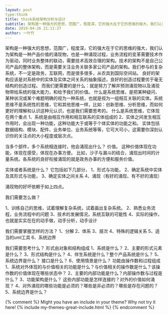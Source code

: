 ```yaml
---
layout: post
type:think
title: think系统架构分析与设计
subtitle: 架构是一种强大的思想，范围广，程度深，它的强大在于它的思维的强大，我们认为架构是一种产品价值的涌现物，也是一种涌现过程
date: 2019-04-26 21:11:27
author: 一叶竹
---
```



架构是一种强大的思想，范围广，程度深，它的强大在于它的思维的强大，我们认为架构是一种产品价值的涌现物，也是一种涌现过程，业务流程的变革需要技术作为驱动，同时业务整体的联动，需要技术高效合理的架构。技术的架构不是自己公司产品的整体架构，而是需要关注业务关联多家公司产品的架构。我们参与的复杂系统，不一定是政务，互联网，而是很多很多，从农具到国际空间站。
良好的架构应该是对系统中的实体及实体之间关系的抽象描述，良好的创造过程要优于毫无结构的创造过程。
而我们更需要的是什么：就是努力了解并预测涌现物以及涌现物带给系统的强大能力，和给予我们的价值。
什么是系统思维，是把某种疑问、某种状况或某个难题明确的视为一种系统，也就是视为一组相互关联的实体。系统思维不是系统性的思维，它和其他思维一样，比如：创新思维、分析思维，而如何更好的理解和认识这种元认识，也是我们需要思考的。
什么是系统思维，它体现在两个重点
1、系统是由相互作用和相互联系的实体组成的
2、实体之间发生相互作用时，会出现一种功能，这种功能大于或等于个体实体的功能之和。
实体包括 数据结构、模块、配件、业务单位、业务系统等等，它可大可小，这需要你深刻认识你的关注点的大小程度或层次点。

当多个部件，多个系统相连接时，他会涌现出什么？ 价值。 这种价值体现在功能，体现在感受，体现在办事方便。
比如，沙子与漏斗的结合，涌现出时间的计量系统。各系统的良好衔接涌现的就是政务办事的方便和服务价值。

实体或者系统是什么？
它包括如下几部分，
1、形式与功能，
2、确定系统中实体及其形式与功能，
3、确定实体之间关系
4、涌现（有好的涌现、有不好的涌现）

涌现物的好坏依赖于如上四点。

我们需要怎么做？

1、训练自己的思维，试着理解复杂系统，试着画出复杂系统。
2、熟悉业务流程，业务流程中的问题
3、技术的发展情况，系统互联的可能性
4、实际的操作，也就是实实在在的动手做，动手分析，动手设计

我们需要掌握怎样的方法？
1、分解
2、体系
3、层次
4、特殊的逻辑关系
5、适当的uml工具
6、系统边界

我们需要思考什么？
形式由对象和结构组成
1、系统是什么？
2、主要的形式元素是什么？
3、形式结构是什么？
4、伴生系统是什么？整个产品系统是什么？
5、系统边界是什么？ 接口是什么？
6、使用情景是什么？
功能由操作数和过程组成
1、系统对外体现的与价值相关的功能是什么？与价值相关的操作数是什么？该操作数的价值体现在哪些状态中？
2、主要的内部功能是什么？内部操作数与过程是什么？
3、功能架构是什么？ 这些内部功能是怎样连接的？对外的价值如何涌现？
4、对外涌现的哪些功能是必须的？哪些是非必须的？哪些是存在问题的？
5、系统边界是什么？

{% comment %}
Might you have an include in your theme? Why not try it here!
{% include my-themes-great-include.html %}
{% endcomment %}